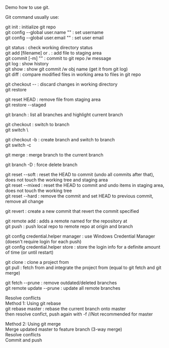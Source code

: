Demo how to use git.

Git command usually use:

git init                              : initialize git repo\
git config --global user.name ""      : set username\
git config --global user.email ""     : set user email

git status                            : check working directory status\
git add [filename] or .               : add file to staging area\
git commit [-m] ""                    : commit to git repo /w message\
git log                               : show history\
git show <obj name>                   : show git commit /w obj name (get it from git log)\
git diff                              : compare modified files in working area to files in git repo

git checkout -- <filename>            : discard changes in working directory\
git restore <filename>

git reset HEAD <filename>             : remove file from staging area\
git restore --staged <filename>

git branch                            : list all branches and highlight current branch

git checkout <branch>                 : switch to branch\
git switch <branch>\

git checkout -b <branch>              : create branch and switch to branch\
git switch -c <branch>

git merge <branch>                    : merge branch to the current branch

git branch -D <branch>                : force delete branch

git reset --soft <commit>             : reset the HEAD to commit (undo all commits after that), does not touch the working tree and staging area\
git reset --mixed <commit>            : reset the HEAD to commit and undo items in staging area, does not touch the working tree\
git reset --hard <commit>             : remove the commit and set HEAD to previous commit, remove all change

git revert <commit>                   : create a new commit that revert the commit specified

git remote add <name> <url>           : adds a remote named <name> for the repository at <url>\
git push <origin> <branch>            : push local repo to remote repo at origin and branch

git config credential.helper manager  : use Windows Credential Manager (doesn't require login for each push)\
git config credential.helper store    : store the login info for a definite amount of time (or until restart)

git clone <repository>                : clone a project from <repo>\
git pull                              : fetch from and integrate the project from <repo> (equal to git fetch and git merge)

git fetch --prune                     : remove outdated/deleted branches\
git remote update --prune             : update all remote branches

Resolve conflicts\
Method 1: Using git rebase\
git rebase master                     : rebase the current branch onto master\
then resolve confict, push again with -f //Not recommended for master

Method 2: Using git merge\
Merge updated master to feature branch (3-way merge)\
Resolve conflicts\
Commit and push